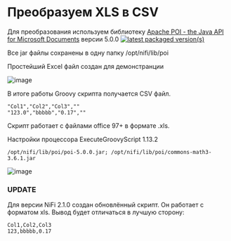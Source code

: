 # Преобразуем XLS в CSV

Для преобразования используем библиотеку [Apache POI - the Java API for Microsoft Documents](https://poi.apache.org/) версии 5.0.0
[![latest packaged version(s)](https://poi.apache.org/images/project-header.png )](https://archive.apache.org/dist/poi/release/bin/poi-bin-5.0.0-20210120.zip)

Все jar файлы сохранены в одну папку  /opt/nifi/lib/poi

Простейший Excel файл создан для демонстранции

![image](https://user-images.githubusercontent.com/6836805/177600089-01809627-4ac6-408a-a545-1e2e2eb41da2.png)

В итоге работы Groovy скрипта получается CSV файл. 
```
"Col1","Col2","Col3",""
"123.0","bbbbb","0.17",""
```

Скрипт работает с файлами office 97+ в формате .xls.

Настройки процессора ExecuteGroovyScript 1.13.2
```
/opt/nifi/lib/poi/poi-5.0.0.jar; /opt/nifi/lib/poi/commons-math3-3.6.1.jar
```

![image](https://user-images.githubusercontent.com/6836805/177602470-8231e833-6a24-4e1d-a4e2-7f7772ebffe6.png)

### UPDATE
Для версии NiFi 2.1.0 создан обновлённый скрипт.
Он работает с форматом xls.
Вывод будет отличаться в лучшую сторону:
```
Col1,Col2,Col3
123,bbbbb,0.17
```
